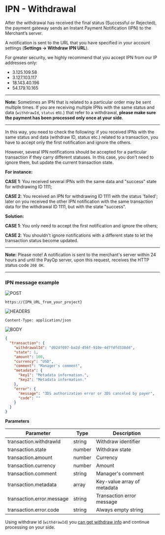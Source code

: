 # IPN - Withdrawal

After the withdrawal has received the final status (Successful or Rejected), the payment gateway sends an Instant
Payment Notification (IPN) to the Merchant’s server.

A notification is sent to the URL that you have specified in your account settings (**Settings -> Withdraw IPN URL**).

For greater security, we highly recommend that you accept IPN from our IP addresses only:

* 3.125.109.58
* 3.127.103.117
* 18.143.40.196 
* 54.179.10.165

----

**Note:** Sometimes an IPN that is related to a particular order may be sent multiple times. If you are receiving
multiple IPNs with the same status and data (`withdrawId`, `status` etc.) that refer to a withdrawal, **please make sure
the payment has been processed only once at your side**.

---
In this way, you need to check the following: if you received IPNs with the same status and data (withdraw ID, status
etc.) related to a transaction, you have to accept only the first notification and ignore the others.

However, several IPN notifications should be accepted for a particular transaction if they carry different statuses. In
this case, you don't need to ignore them, but update the current transaction state.

**For instance:**

**CASE 1**: You received several IPNs with the same data and "success" state for withdrawing ID 1111;

**CASE 2**: You received an IPN for withdrawing ID 1111 with the status 'failed'; later on you received the other IPN
notification with the same transaction data for the withdrawal ID 1111, but with the state "success".

**Solution:**

**CASE 1**: You only need to accept the first notification and ignore the others;

**CASE 2**: You shouldn't ignore notifications with a different state to let the transaction status become updated.

----

**Note:** Please note! A notification is sent to the merchant's server within 24 hours and until the PayOp server, upon
this request, receives the HTTP status code `200 OK`.

----

### IPN message example

![POST](https://img.shields.io/badge/-POST-green?style=for-the-badge)

```shell
https://{IPN_URL_from_your_project}
```

![HEADERS](https://img.shields.io/badge/-HEADERS-yellowgreen?style=for-the-badge)

```shell
Content-Type: application/json 
```

![BODY](https://img.shields.io/badge/-BODY-blueviolet?style=for-the-badge)

```json
{
  "transaction": {
    "withdrawalId": "d024f697-ba2d-456f-910e-4d7fdfd338dd",
    "state": 1,
    "amount": 100,
    "currency": "USD",
    "comment": "Manager's comment",
    "metadata": {
      "key1": "Metadata information.",
      "key2": "Metadata information."
    },
    "error": {
      "message": "3DS authorization error or 3DS canceled by payer",
      "code": ""
    }
  }
}
```

**Parameters**

Parameter                       |  Type   |                 Description     |
--------------------------------|---------|---------------------------------| 
transaction.withdrawId          | string  | Withdraw identifier             |
transaction.state               | number  | Withdraw state                  |
transaction.amount              | number  | Currency                        |
transaction.currency            | number  | Amount                          |
transaction.comment             | string  | Manager's comment               |
transaction.metadata            | array   | Key-value array of metadata     |
transaction.error.message       | string  | Transaction error message       |
transaction.error.code          | string  | Always empty string             |

Using withdraw id (`withdrawId`) you [can get withdraw info](getWithdrawal.md) and continue processing on your side.